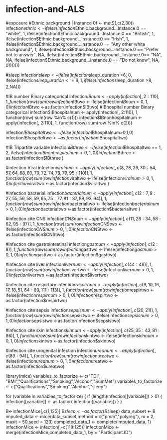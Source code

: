 # infection-and-ALS
#exposure 
#Ethnic background | Instance 0f <- metS(,c(2,30))
infection$ethnic <- ifelse(infection$Ethnic.background...Instance.0  == "white", 1,
                      ifelse(infection$Ethnic.background...Instance.0 == "British", 1,
                             ifelse(infection$Ethnic.background...Instance.0 == "Irish", 1,
                                    ifelse(infection$Ethnic.background...Instance.0 == "Any other white background", 1,
                                           ifelse(infection$Ethnic.background...Instance.0 == "Prefer not to answer", NA,
                                                  ifelse(infection$Ethnic.background...Instance.0== "NA", NA,
                                                         ifelse(infection$Ethnic.background...Instance.0 == "Do not know", NA, 0)))))))
                                                         
#sleep
infection$sleep <-  ifelse(infection$sleep_duration <6, 0,
                            ifelse(infection$sleep_duration <=8, 1,
                                   ifelse(infection$sleep_duration >8, 2,NA)))

#IB number Binary categorical
infection$IBnum <- apply(infection[, 2:110], 1, function(row) sum(row %in% c(1, 2)))
infection$IBtwo <- ifelse(infection$IBnum>0,1,0)
infection$IBtwo <-as.factor(infection$IBtwo)
#IBhospital number Binary categorical
infection$IBhospitalnum <- apply(infection[, 2:110], 1, function(row) sum(row %in% c(1)))
infection$IBnonhospitalnum <- apply(infection[, 2:110], 1, function(row) sum(row %in% c(2)))

infection$IBhospitaltwo <- ifelse(infection$IBhospitalnum>0,1,0)
infection$IBhospitaltwo <-as.factor(infection$IBhospitaltwo)

#IB Tripartite variable
infection$IBthree <- ifelse(infection$IBhospitaltwo == 1, 2,
                            ifelse(infection$IBnonhospitalnum > 0, 1, 0))
infection$IBthree  <-as.factor(infection$IBthree )

#infection  Viral 
infection$viralnum <- apply(infection[, c(8,28,29,30:54,57,64,68,69,70,72,74,78,79,95:110)], 1, function(row) sum(row %in% c(1, 2)))
infection$viraltwo <- ifelse(infection$viralnum>0,1,0)
infection$viraltwo  <-as.factor(infection$viraltwo )

#infection  bacterial
infection$bacterialnum <- apply(infection[, c(2:7,9:27,55,56,58,59,65,75:77,81:87,89,93,94)], 1, function(row) sum(row %in% c(1, 2)))
infection$bacterialtwo <- ifelse(infection$bacterialnum>0,1,0)
infection$bacterialtwo  <-as.factor(infection$bacterialtwo )

#infection cite CNS
infection$CNSnum <- apply(infection[, c(11,28:34,58:62,95:97)], 1, function(row) sum(row %in% c(1, 2)))
infection$CNStwo <- ifelse(infection$CNSnum>0,1,0)
infection$CNStwo <-as.factor(infection$CNStwo)

#infection cite gastrointestinal
infection$gastnum <- apply(infection[, c(2:8)], 1, function(row) sum(row %in% c(1, 2)))
infection$gasttwo <- ifelse(infection$gastnum>0,1,0)
infection$gasttwo <-as.factor(infection$gasttwo)

#infection cite liver
infection$livernum <- apply(infection[, c(44:48)], 1, function(row) sum(row %in% c(1, 2)))
infection$livertwo <- ifelse(infection$livernum>0,1,0)
infection$livertwo <-as.factor(infection$livertwo)

#infection cite respirtory
infection$respirnum <- apply(infection[, c(9,10,16,17,18,51,64:80,111:113)], 1, function(row) sum(row %in% c(1, 2)))
infection$respirtwo <- ifelse(infection$respirnum>0,1,0)
infection$respirtwo <-as.factor(infection$respirtwo)

#infection cite sepsis
infection$sepsisnum <- apply(infection[, c(20,21)], 1, function(row) sum(row %in% c(1, 2)))
infection$sepsistwo <- ifelse(infection$sepsisnum>0,1,0)
infection$sepsistwo <-as.factor(infection$sepsistwo)

#infection cite skin
infection$skinnum <- apply(infection[, c(25,35:43,81:86)], 1, function(row) sum(row %in% c(1, 2)))
infection$skintwo <- ifelse(infection$skinnum>0,1,0)
infection$skintwo <-as.factor(infection$skintwo)

#infection cite urogenital infection
infection$ureanum <- apply(infection[, c(89:94)], 1, function(row) sum(row %in% c(1, 2)))
infection$ureatwo <- ifelse(infection$ureanum>0,1,0)
infection$ureatwo <-as.factor(infection$ureatwo)

library(mice)
variables_to_factorize <- c("TDI", "BMI","Qualifications","Smoking","Alcohol","SumMet")
variables_to_factorize <- c("Qualifications","Smoking","Alcohol","sleep")

for (variable in variables_to_factorize) {
  if (length(infection[[variable]]) > 0) {
    infection[[variable]] <- as.factor( infection[[variable]])
  }
}

B<-infectionMice[,c(1,125)]
B$sleep <- as.factor(B$sleep)
data_subset <- B
imputed_data <- mice(data_subset,method = c("pmm","polyreg"), m = 2, maxit = 50,seed = 123)
completed_data_1 <- complete(imputed_data, 1)
infectionMice <- infection[,-c(118:125)]
infectionMice <- merge(infectionMice,completed_data_1, by = "Participant.ID")
